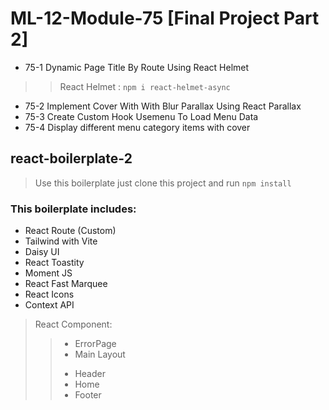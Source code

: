 # ML-12-Module-75 [Final Project Part 2]

* 75-1 Dynamic Page Title By Route Using React Helmet
>> React Helmet : `npm i react-helmet-async`
* 75-2 Implement Cover With With Blur Parallax Using React Parallax
* 75-3 Create Custom Hook Usemenu To Load Menu Data
* 75-4 Display different menu category items with cover


## react-boilerplate-2

> Use this boilerplate just clone this project and run `npm install`

### This boilerplate includes:

* React Route (Custom)
* Tailwind with Vite
* Daisy UI
* React Toastity
* Moment JS
* React Fast Marquee
* React Icons
* Context API

> React Component:
>> - ErrorPage
>> - Main Layout
>> + Header
>> + Home
>> + Footer
